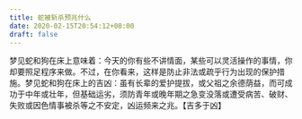 ```yaml
---
title: 蛇被斩杀预兆什么
date: 2020-02-15T20:54:12+08:00
draft: false
---
```


梦见蛇和狗在床上意味着：今天的你有些不讲情面，某些可以灵活操作的事情，你却要照足程序来做。不过，在你看来，这样是防止非法或疏乎行为出现的保护措施。梦见蛇和狗在床上的吉凶：虽有长辈的爱护提拔，或父祖之余德荫益，而可成功于中年或壮年，但基础运劣，须防青年或晚年期之急变没落或遭受病苦、破财、失败或因色情事被杀等之不安定，凶运频来之兆。【吉多于凶】